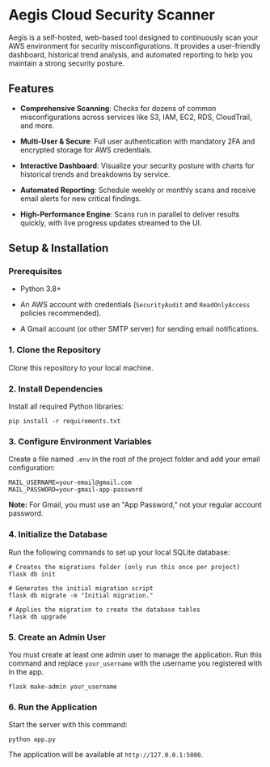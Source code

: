 # Aegis Cloud Security Scanner

Aegis is a self-hosted, web-based tool designed to continuously scan your AWS environment for security misconfigurations. It provides a user-friendly dashboard, historical trend analysis, and automated reporting to help you maintain a strong security posture.

## Features

- **Comprehensive Scanning**: Checks for dozens of common misconfigurations across services like S3, IAM, EC2, RDS, CloudTrail, and more.

- **Multi-User & Secure**: Full user authentication with mandatory 2FA and encrypted storage for AWS credentials.

- **Interactive Dashboard**: Visualize your security posture with charts for historical trends and breakdowns by service.

- **Automated Reporting**: Schedule weekly or monthly scans and receive email alerts for new critical findings.

- **High-Performance Engine**: Scans run in parallel to deliver results quickly, with live progress updates streamed to the UI.

## Setup & Installation

### Prerequisites

- Python 3.8+

- An AWS account with credentials (`SecurityAudit` and `ReadOnlyAccess` policies recommended).

- A Gmail account (or other SMTP server) for sending email notifications.

### 1. Clone the Repository

Clone this repository to your local machine.

### 2. Install Dependencies

Install all required Python libraries:

```
pip install -r requirements.txt
```

### 3. Configure Environment Variables

Create a file named `.env` in the root of the project folder and add your email configuration:

```
MAIL_USERNAME=your-email@gmail.com
MAIL_PASSWORD=your-gmail-app-password
```

**Note:** For Gmail, you must use an "App Password," not your regular account password.

### 4. Initialize the Database

Run the following commands to set up your local SQLite database:

```
# Creates the migrations folder (only run this once per project)
flask db init

# Generates the initial migration script
flask db migrate -m "Initial migration."

# Applies the migration to create the database tables
flask db upgrade
```

### 5. Create an Admin User

You must create at least one admin user to manage the application. Run this command and replace `your_username` with the username you registered with in the app.

```
flask make-admin your_username
```

### 6. Run the Application

Start the server with this command:

```
python app.py
```

The application will be available at `http://127.0.0.1:5000`.
